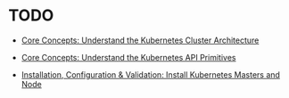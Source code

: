 # TODO

* [Core Concepts: Understand the Kubernetes Cluster Architecture](01-understand-the-kubernetes-cluster-architecture)

* [Core Concepts: Understand the Kubernetes API Primitives](02-understand-the-kubernetes-apiprimitives)

* [Installation, Configuration & Validation: Install Kubernetes Masters and Node](03-install-kubernetes-masters-and-nodes)
